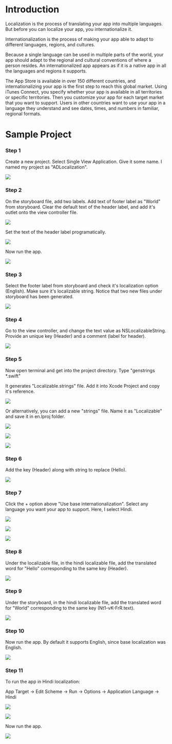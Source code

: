 # Introduction

Localization is the process of translating your app into multiple languages. But before you can localize your app, you internationalize it.

Internationalization is the process of making your app able to adapt to different languages, regions, and cultures.

Because a single language can be used in multiple parts of the world, your app should adapt to the regional and cultural conventions of where a person resides. An internationalized app appears as if it is a native app in all the languages and regions it supports.

The App Store is available in over 150 different countries, and internationalizing your app is the first step to reach this global market. Using iTunes Connect, you specify whether your app is available in all territories or specific territories. Then you customize your app for each target market that you want to support. Users in other countries want to use your app in a language they understand and see dates, times, and numbers in familiar, regional formats.

# Sample Project

### Step 1

Create a new project. Select Single View Application. Give it some name. I named my project as "ADLocalization".

![](https://github.com/AnirudhDas/AniruddhaDas.github.io/blob/master/iOS/Localization/1.png)

### Step 2

On the storyboard file, add two labels. Add text of footer label as "World" from storyboard. Clear the default text of the header label, and add it's outlet onto the view controller file.

![](https://github.com/AnirudhDas/AniruddhaDas.github.io/blob/master/iOS/Localization/4.png)

Set the text of the header label programatically.

![](https://github.com/AnirudhDas/AniruddhaDas.github.io/blob/master/iOS/Localization/5.png)

Now run the app.

![](https://github.com/AnirudhDas/AniruddhaDas.github.io/blob/master/iOS/Localization/6.png)

### Step 3

Select the footer label from storyboard and check it's localization option (English). Make sure it's localizable string. Notice that two new files under storyboard has been generated.

![](https://github.com/AnirudhDas/AniruddhaDas.github.io/blob/master/iOS/Localization/7.png)

### Step 4

Go to the view controller, and change the text value as NSLocalizableString. Provide an unique key (Header) and a comment (label for header).

![](https://github.com/AnirudhDas/AniruddhaDas.github.io/blob/master/iOS/Localization/8.png)

### Step 5

Now open terminal and get into the project directory. Type "genstrings *.swift"

It generates "Localizable.strings" file. Add it into Xcode Project and copy it's reference.

![](https://github.com/AnirudhDas/AniruddhaDas.github.io/blob/master/iOS/Localization/2.png)

Or alternatively, you can add a new "strings" file. Name it as "Localizable" and save it in en.lproj folder.

![](https://github.com/AnirudhDas/AniruddhaDas.github.io/blob/master/iOS/Localization/10.png)

![](https://github.com/AnirudhDas/AniruddhaDas.github.io/blob/master/iOS/Localization/11.png)

![](https://github.com/AnirudhDas/AniruddhaDas.github.io/blob/master/iOS/Localization/12.png)

### Step 6

Add the key (Header) along with string to replace (Hello).

![](https://github.com/AnirudhDas/AniruddhaDas.github.io/blob/master/iOS/Localization/13.png)

### Step 7

Click the + option above "Use base internationalization". Select any language you want your app to support. Here, I select Hindi.

![](https://github.com/AnirudhDas/AniruddhaDas.github.io/blob/master/iOS/Localization/3.png)

![](https://github.com/AnirudhDas/AniruddhaDas.github.io/blob/master/iOS/Localization/14.png)

![](https://github.com/AnirudhDas/AniruddhaDas.github.io/blob/master/iOS/Localization/15.png)

### Step 8

Under the localizable file, in the hindi localizable file, add the translated word for "Hello" corresponding to the same key (Header).

![](https://github.com/AnirudhDas/AniruddhaDas.github.io/blob/master/iOS/Localization/16.png)

### Step 9

Under the storyboard, in the hindi localizable file, add the translated word for "World" corresponding to the same key (Nt1-vK-FrR.text).

![](https://github.com/AnirudhDas/AniruddhaDas.github.io/blob/master/iOS/Localization/17.png)

### Step 10

Now run the app. By default it supports English, since base localization was English.

![](https://github.com/AnirudhDas/AniruddhaDas.github.io/blob/master/iOS/Localization/6.png)

### Step 11

To run the app in Hindi localization:

App Target -> Edit Scheme -> Run -> Options -> Application Language -> Hindi

![](https://github.com/AnirudhDas/AniruddhaDas.github.io/blob/master/iOS/Localization/18.png)

![](https://github.com/AnirudhDas/AniruddhaDas.github.io/blob/master/iOS/Localization/19.png)

Now run the app.

![](https://github.com/AnirudhDas/AniruddhaDas.github.io/blob/master/iOS/Localization/20.png)
